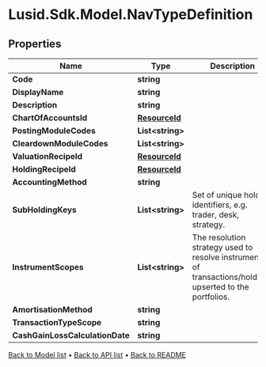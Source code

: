 # Lusid.Sdk.Model.NavTypeDefinition

## Properties

Name | Type | Description | Notes
------------ | ------------- | ------------- | -------------
**Code** | **string** |  | [optional] 
**DisplayName** | **string** |  | [optional] 
**Description** | **string** |  | [optional] 
**ChartOfAccountsId** | [**ResourceId**](ResourceId.md) |  | 
**PostingModuleCodes** | **List&lt;string&gt;** |  | [optional] 
**CleardownModuleCodes** | **List&lt;string&gt;** |  | [optional] 
**ValuationRecipeId** | [**ResourceId**](ResourceId.md) |  | 
**HoldingRecipeId** | [**ResourceId**](ResourceId.md) |  | 
**AccountingMethod** | **string** |  | 
**SubHoldingKeys** | **List&lt;string&gt;** | Set of unique holding identifiers, e.g. trader, desk, strategy. | [optional] 
**InstrumentScopes** | **List&lt;string&gt;** | The resolution strategy used to resolve instruments of transactions/holdings upserted to the portfolios. | [optional] 
**AmortisationMethod** | **string** |  | 
**TransactionTypeScope** | **string** |  | [optional] 
**CashGainLossCalculationDate** | **string** |  | 

[Back to Model list](../README.md#documentation-for-models) &#8226; [Back to API list](../README.md#documentation-for-api-endpoints) &#8226; [Back to README](../README.md)

